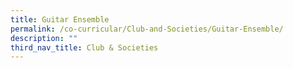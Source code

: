 ```yaml
---
title: Guitar Ensemble
permalink: /co-curricular/Club-and-Societies/Guitar-Ensemble/
description: ""
third_nav_title: Club & Societies
---
```

